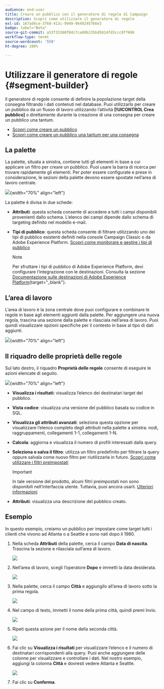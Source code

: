 ```yaml
---
audience: end-user
title: Creare un pubblico con il generatore di regole di Campaign
description: Scopri come utilizzare il generatore di regole
exl-id: 167ad4ce-3760-413c-9949-9649245766e3
badge: label="Beta"
source-git-commit: a53f33360f0dc7ca80b235bd5814fd3ccc0ff698
workflow-type: tm+mt
source-wordcount: '559'
ht-degree: 100%

---
```


# Utilizzare il generatore di regole {#segment-builder}

Il generatore di regole consente di definire la popolazione target della consegna filtrando i dati contenuti nel database. Puoi utilizzarlo per creare un pubblico da un flusso di lavoro utilizzando l’attività **[!UICONTROL Crea pubblico]** o direttamente durante la creazione di una consegna per creare un pubblico una tantum.

* [Scopri come creare un pubblico](create-audience.md)
* [Scopri come creare un pubblico una tantum per una consegna](one-time-audience.md)

## La palette

La palette, situata a sinistra, contiene tutti gli elementi in base a cui applicare un filtro per creare un pubblico. Puoi usare la barra di ricerca per trovare rapidamente gli elementi. Per poter essere configurate e prese in considerazione, le sezioni della palette devono essere spostate nell’area di lavoro centrale.

![](assets/segment-builder2.png){width="70%" align="left"}

La palette è divisa in due schede:

* **Attributi**: questa scheda consente di accedere a tutti i campi disponibili provenienti dallo schema. L’elenco dei campi dipende dallo schema di targeting definito nel modello e-mail.

* **Tipi di pubblico**: questa scheda consente di filtrare utilizzando uno dei tipi di pubblico esistenti definiti nella console Campaign Classic o da Adobe Experience Platform. [Scopri come monitorare e gestire i tipi di pubblico](manage-audience.md)

  >[!NOTE]
  >
  >Per sfruttare i tipi di pubblico di Adobe Experience Platform, devi configurare l’integrazione con le destinazioni. Consulta la sezione [Documentazione sulle destinazioni di Adobe Experience Platform](https://experienceleague.adobe.com/docs/experience-platform/destinations/home.html?lang=it){target="_blank"}.

## L’area di lavoro

L’area di lavoro è la zona centrale dove puoi configurare e combinare le regole in base agli elementi aggiunti dalla palette. Per aggiungere una nuova regola, trascina una sezione dalla palette e rilasciala nell’area di lavoro. Puoi quindi visualizzare opzioni specifiche per il contesto in base al tipo di dati aggiunti.

![](assets/segment-builder4.png){width="70%" align="left"}

## Il riquadro delle proprietà delle regole

Sul lato destro, il riquadro **Proprietà delle regole** consente di eseguire le azioni elencate di seguito.

![](assets/segment-builder5.png){width="70%" align="left"}

* **Visualizza i risultati:** visualizza l’elenco dei destinatari target del pubblico.
* **Vista codice**: visualizza una versione del pubblico basata su codice in SQL.
* **Visualizza gli attributi avanzati**: seleziona questa opzione per visualizzare l’elenco completo degli attributi nella palette a sinistra: nodi, raggruppamenti, collegamenti 1-1, collegamenti 1-N.
* **Calcola**: aggiorna e visualizza il numero di profili interessati dalla query.
* **Seleziona o salva il filtro**: utilizza un filtro predefinito per filtrare la query oppure salvala come nuovo filtro per riutilizzarla in futuro. [Scopri come utilizzare i filtri preimpostati](../get-started/predefined-filters.md)

  >[!IMPORTANT]
  >
  >In tale versione del prodotto, alcuni filtri preimpostati non sono disponibili nell’interfaccia utente. Tuttavia, puoi ancora usarli. [Ulteriori informazioni](../get-started/guardrails.md#predefined-filters-filters-guardrails-limitations)

* **Attributi**: visualizza una descrizione del pubblico creato.

## Esempio

In questo esempio, creiamo un pubblico per impostare come target tutti i clienti che vivono ad Atlanta o a Seattle e sono nati dopo il 1980.

1. Nella scheda **Attributi** della palette, cerca il campo **Data di nascita**. Trascina la sezione e rilasciala sull’area di lavoro.

   ![](assets/segment-builder6.png)

1. Nell’area di lavoro, scegli l’operatore **Dopo** e immetti la data desiderata.

   ![](assets/segment-builder7.png)

1. Nella palette, cerca il campo **Città** e aggiungilo all’area di lavoro sotto la prima regola.

   ![](assets/segment-builder8.png)

1. Nel campo di testo, immetti il nome della prima città, quindi premi Invio.

   ![](assets/segment-builder9.png)

1. Ripeti questa azione per il nome della seconda città.

   ![](assets/segment-builder10.png)

1. Fai clic su **Visualizza i risultati** per visualizzare l’elenco e il numero di destinatari corrispondenti alla query. Puoi anche aggiungere delle colonne per visualizzare e controllare i dati. Nel nostro esempio, aggiungi la colonna **Città** e dovresti vedere Atlanta e Seattle.

   ![](assets/segment-builder11.png)

1. Fai clic su **Conferma**.
